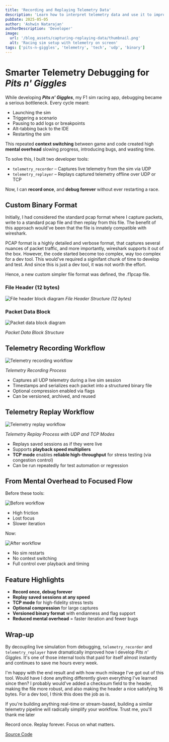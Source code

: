 ```yaml
---
title: 'Recording and Replaying Telemetry Data'
description: 'Learn how to interpret telemetry data and use it to improve your lap times in any sim racing game.'
pubDate: 2025-05-05
author: 'Ashwin Natarajan'
authorDescription: 'Developer'
image:
  url: '/blog_assets/capturing-replaying-data/thumbnail.png'
  alt: 'Racing sim setup with telemetry on screen'
tags: ['pits-n-giggles', 'telemetry', 'tech', 'udp', 'binary']
---
```


# Smarter Telemetry Debugging for *Pits n' Giggles*

While developing ***Pits n' Giggles***, my F1 sim racing app, debugging became a serious bottleneck. Every cycle meant:

- Launching the sim
- Triggering a scenario
- Pausing to add logs or breakpoints
- Alt-tabbing back to the IDE
- Restarting the sim

This repeated **context switching** between game and code created high **mental overhead** slowing progress, introducing bugs, and wasting time.

To solve this, I built two developer tools:

- `telemetry_recorder` – Captures live telemetry from the sim via UDP
- `telemetry_replayer` – Replays captured telemetry offline over UDP or TCP

Now, I can **record once**, and **debug forever** without ever restarting a race.

## Custom Binary Format

Initially, I had considered the standard pcap format where I capture packets, write to a standard pcap file and then replay from this file.
The benefit of this approach would've been that the file is innately compatible with wireshark.

PCAP format is a highly detailed and verbose format, that captures several nuances of packet traffic, and more importantly, wireshark supports it out of the box.
However, the code started become too complex, way too complex for a dev tool. This would've required a siginifant chunk of time to develop and test.
And since this is just a dev tool, it was not worth the effort.

Hence, a new custom simpler file format was defined, the .f1pcap file.

### File Header (12 bytes)

![File header block diagram](/blog_assets/capturing-replaying-data/file_header.png)
*File Header Structure (12 bytes)*

### Packet Data Block

![Packet data block diagram](/blog_assets/capturing-replaying-data/packet_format.png)

*Packet Data Block Structure*

## Telemetry Recording Workflow

![Telemetry recording workflow](/blog_assets/capturing-replaying-data/recording_workflow.png)

*Telemetry Recording Process*

* Captures all UDP telemetry during a live sim session
* Timestamps and serializes each packet into a structured binary file
* Optional compression enabled via flags
* Can be versioned, archived, and reused

## Telemetry Replay Workflow

![Telemetry replay workflow](/blog_assets/capturing-replaying-data/replay_workflow.png)

*Telemetry Replay Process with UDP and TCP Modes*

* Replays saved sessions as if they were live
* Supports **playback speed multipliers**
* **TCP mode** enables **reliable high-throughput** for stress testing (via congestion control)
* Can be run repeatedly for test automation or regression

## From Mental Overhead to Focused Flow

Before these tools:

![Before workflow](/blog_assets/capturing-replaying-data/before_workflow.png)

* High friction
* Lost focus
* Slower iteration

Now:

![After workflow](/blog_assets/capturing-replaying-data/after_workflow.png)

* No sim restarts
* No context switching
* Full control over playback and timing

## Feature Highlights

* **Record once, debug forever**
* **Replay saved sessions at any speed**
* **TCP mode** for high-fidelity stress tests
* **Optional compression** for large captures
* **Versioned binary format** with endianness and flag support
* **Reduced mental overhead** = faster iteration and fewer bugs

## Wrap-up

By decoupling live simulation from debugging, `telemetry_recorder` and `telemetry_replayer` have dramatically improved how I develop *Pits n' Giggles*. It's one of those internal tools that paid for itself almost instantly and continues to save me hours every week.

I'm happy with the end result and with how much mileage I've got out of this tool. Would have I done anything differently given everything I've learned since then?
I probably would've added a checksum field to the header, making the file more robust, and also making the header a nice satisfying 16 bytes.
For a dev tool, I think this does the job as is.

If you're building anything real-time or stream-based, building a similar telemetry pipeline will radically simplify your workflow.
Trust me, you'll thank me later

Record once. Replay forever. Focus on what matters.

[Source Code](https://github.com/ashwin-nat/pits-n-giggles/tree/main/apps/dev_tools)
